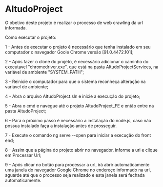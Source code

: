 # AltudoProject

O obetivo deste projeto é realizar o processo de web crawling da url informada.

Como executar o projeto:

1 - Antes de executar o projeto é necessário que tenha instalado em seu computador o navegador Goole Chrome versão [91.0.4472.101];

2 - Após fazer o clone do projeto, é necessário adicionar o caminho do executavel "chromedriver.exe", que está na pasta AltudoProjectServices, na variável de ambiente "SYSTEM_PATH";

3 - Reinicie o computador para que o sistema reconheça alteração na variável de ambiente;

4 - Abra o arquivo AltudoProject.sln e inicie a execução do projeto;

5 - Abra o cmd e navegue até o projeto AltudoProject_FE e então entre na pasta AltudoProject;

6 - Para o próximo passo é necessário a instalação do node.js, caso não possua instalado faça a instalação antes de prosseguir.

7 - Execute o comando ng serve --open para iniciar a execução do front end;

8 - Assim que a página do projeto abrir no navegador, informe a url e clique em Processar Url;

9 - Após clicar no botão para processar a url, irá abrir automaticamente uma janela do navegador Google Chrome no endereço informado na url, aguarde até que o processo seja realizado e esta janela será fechada automaticamente.